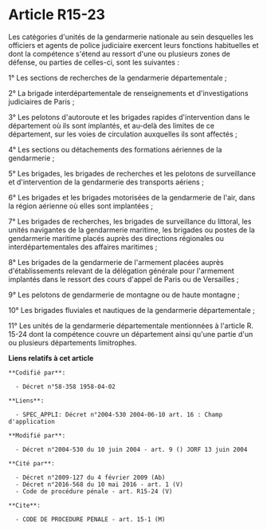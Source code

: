 # Article R15-23

Les catégories d'unités de la gendarmerie nationale au sein desquelles les officiers et agents de police judiciaire exercent
leurs fonctions habituelles et dont la compétence s'étend au ressort d'une ou plusieurs zones de défense, ou parties de
celles-ci, sont les suivantes :

1° Les sections de recherches de la gendarmerie départementale ;

2° La brigade interdépartementale de renseignements et d'investigations judiciaires de Paris ;

3° Les pelotons d'autoroute et les brigades rapides d'intervention dans le département où ils sont implantés, et au-delà des
limites de ce département, sur les voies de circulation auxquelles ils sont affectés ;

4° Les sections ou détachements des formations aériennes de la gendarmerie ;

5° Les brigades, les brigades de recherches et les pelotons de surveillance et d'intervention de la gendarmerie des
transports aériens ;

6° Les brigades et les brigades motorisées de la gendarmerie de l'air, dans la région aérienne où elles sont implantées ;

7° Les brigades de recherches, les brigades de surveillance du littoral, les unités navigantes de la gendarmerie maritime,
les brigades ou postes de la gendarmerie maritime placés auprès des directions régionales ou interdépartementales des
affaires maritimes ;

8° Les brigades de la gendarmerie de l'armement placées auprès d'établissements relevant de la délégation générale pour
l'armement implantés dans le ressort des cours d'appel de Paris ou de Versailles ;

9° Les pelotons de gendarmerie de montagne ou de haute montagne ;

10° Les brigades fluviales et nautiques de la gendarmerie départementale ;

11° Les unités de la gendarmerie départementale mentionnées à l'article R. 15-24 dont la compétence couvre un département
ainsi qu'une partie d'un ou plusieurs départements limitrophes.

**Liens relatifs à cet article**

	**Codifié par**:

	  - Décret n°58-358 1958-04-02

	**Liens**:

	  - SPEC_APPLI: Décret n°2004-530 2004-06-10 art. 16 : Champ d'application

	**Modifié par**:

	  - Décret n°2004-530 du 10 juin 2004 - art. 9 () JORF 13 juin 2004

	**Cité par**:

	  - Décret n°2009-127 du 4 février 2009 (Ab)
	  - Décret n°2016-568 du 10 mai 2016 - art. 1 (V)
	  - Code de procédure pénale - art. R15-24 (V)

	**Cite**:

	  - CODE DE PROCEDURE PENALE - art. 15-1 (M)
